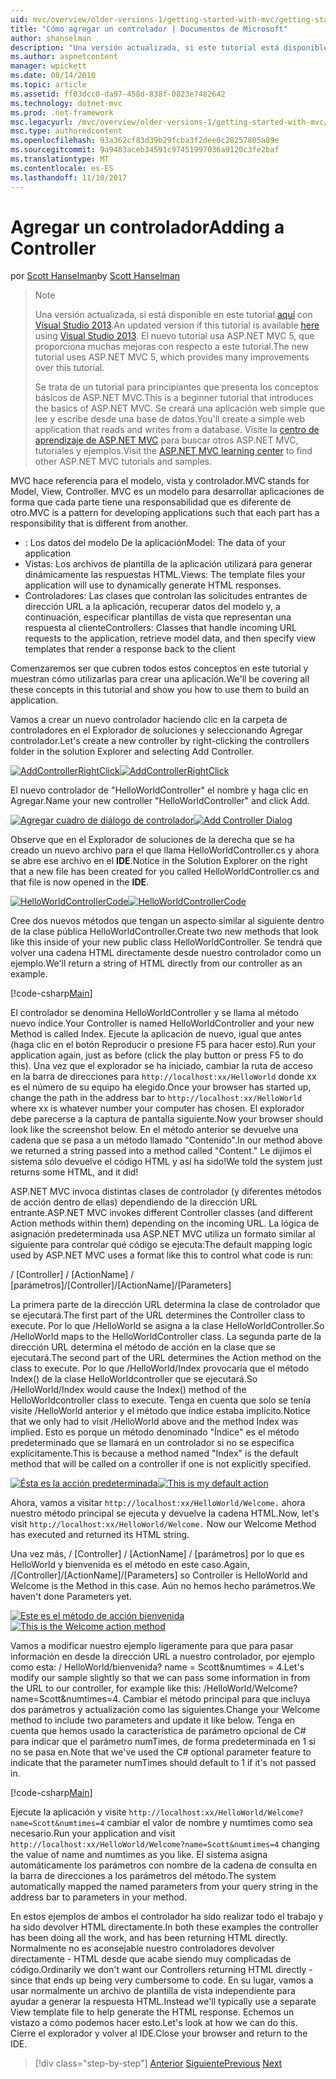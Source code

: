```yaml
---
uid: mvc/overview/older-versions-1/getting-started-with-mvc/getting-started-with-mvc-part2
title: "Cómo agregar un controlador | Documentos de Microsoft"
author: shanselman
description: "Una versión actualizada, si este tutorial está disponible aquí con Visual Studio 2013. El nuevo tutorial usa ASP.NET MVC 5, que proporciona muchas mejoras con respecto a t..."
ms.author: aspnetcontent
manager: wpickett
ms.date: 08/14/2010
ms.topic: article
ms.assetid: ff03dcc0-da97-458d-838f-0823e7482642
ms.technology: dotnet-mvc
ms.prod: .net-framework
msc.legacyurl: /mvc/overview/older-versions-1/getting-started-with-mvc/getting-started-with-mvc-part2
msc.type: authoredcontent
ms.openlocfilehash: 93a362cf83d39b29fcba3f2dee0c28257805a89e
ms.sourcegitcommit: 9a9483aceb34591c97451997036a9120c3fe2baf
ms.translationtype: MT
ms.contentlocale: es-ES
ms.lasthandoff: 11/10/2017
---
```

<a name="adding-a-controller"></a><span data-ttu-id="ea002-104">Agregar un controlador</span><span class="sxs-lookup"><span data-stu-id="ea002-104">Adding a Controller</span></span>
====================
<span data-ttu-id="ea002-105">por [Scott Hanselman](https://github.com/shanselman)</span><span class="sxs-lookup"><span data-stu-id="ea002-105">by [Scott Hanselman](https://github.com/shanselman)</span></span>

> > [!NOTE]
> > <span data-ttu-id="ea002-106">Una versión actualizada, si está disponible en este tutorial [aquí](../../getting-started/introduction/getting-started.md) con [Visual Studio 2013](https://www.microsoft.com/visualstudio/eng/2013-downloads).</span><span class="sxs-lookup"><span data-stu-id="ea002-106">An updated version if this tutorial is available [here](../../getting-started/introduction/getting-started.md) using [Visual Studio 2013](https://www.microsoft.com/visualstudio/eng/2013-downloads).</span></span> <span data-ttu-id="ea002-107">El nuevo tutorial usa ASP.NET MVC 5, que proporciona muchas mejoras con respecto a este tutorial.</span><span class="sxs-lookup"><span data-stu-id="ea002-107">The new tutorial uses ASP.NET MVC 5, which provides many improvements over this tutorial.</span></span>
> 
> 
> <span data-ttu-id="ea002-108">Se trata de un tutorial para principiantes que presenta los conceptos básicos de ASP.NET MVC.</span><span class="sxs-lookup"><span data-stu-id="ea002-108">This is a beginner tutorial that introduces the basics of ASP.NET MVC.</span></span> <span data-ttu-id="ea002-109">Se creará una aplicación web simple que lee y escribe desde una base de datos.</span><span class="sxs-lookup"><span data-stu-id="ea002-109">You'll create a simple web application that reads and writes from a database.</span></span> <span data-ttu-id="ea002-110">Visite la [centro de aprendizaje de ASP.NET MVC](../../../index.md) para buscar otros ASP.NET MVC, tutoriales y ejemplos.</span><span class="sxs-lookup"><span data-stu-id="ea002-110">Visit the [ASP.NET MVC learning center](../../../index.md) to find other ASP.NET MVC tutorials and samples.</span></span>


<span data-ttu-id="ea002-111">MVC hace referencia para el modelo, vista y controlador.</span><span class="sxs-lookup"><span data-stu-id="ea002-111">MVC stands for Model, View, Controller.</span></span> <span data-ttu-id="ea002-112">MVC es un modelo para desarrollar aplicaciones de forma que cada parte tiene una responsabilidad que es diferente de otro.</span><span class="sxs-lookup"><span data-stu-id="ea002-112">MVC is a pattern for developing applications such that each part has a responsibility that is different from another.</span></span>

- <span data-ttu-id="ea002-113">: Los datos del modelo De la aplicación</span><span class="sxs-lookup"><span data-stu-id="ea002-113">Model: The data of your application</span></span>
- <span data-ttu-id="ea002-114">Vistas: Los archivos de plantilla de la aplicación utilizará para generar dinámicamente las respuestas HTML.</span><span class="sxs-lookup"><span data-stu-id="ea002-114">Views: The template files your application will use to dynamically generate HTML responses.</span></span>
- <span data-ttu-id="ea002-115">Controladores: Las clases que controlan las solicitudes entrantes de dirección URL a la aplicación, recuperar datos del modelo y, a continuación, especificar plantillas de vista que representan una respuesta al cliente</span><span class="sxs-lookup"><span data-stu-id="ea002-115">Controllers: Classes that handle incoming URL requests to the application, retrieve model data, and then specify view templates that render a response back to the client</span></span>

<span data-ttu-id="ea002-116">Comenzaremos ser que cubren todos estos conceptos en este tutorial y muestran cómo utilizarlas para crear una aplicación.</span><span class="sxs-lookup"><span data-stu-id="ea002-116">We'll be covering all these concepts in this tutorial and show you how to use them to build an application.</span></span>

<span data-ttu-id="ea002-117">Vamos a crear un nuevo controlador haciendo clic en la carpeta de controladores en el Explorador de soluciones y seleccionando Agregar controlador.</span><span class="sxs-lookup"><span data-stu-id="ea002-117">Let's create a new controller by right-clicking the controllers folder in the solution Explorer and selecting Add Controller.</span></span>

<span data-ttu-id="ea002-118">[![AddControllerRightClick](getting-started-with-mvc-part2/_static/image2.png)](getting-started-with-mvc-part2/_static/image1.png)</span><span class="sxs-lookup"><span data-stu-id="ea002-118">[![AddControllerRightClick](getting-started-with-mvc-part2/_static/image2.png)](getting-started-with-mvc-part2/_static/image1.png)</span></span>

<span data-ttu-id="ea002-119">El nuevo controlador de "HelloWorldController" el nombre y haga clic en Agregar.</span><span class="sxs-lookup"><span data-stu-id="ea002-119">Name your new controller "HelloWorldController" and click Add.</span></span>

<span data-ttu-id="ea002-120">[![Agregar cuadro de diálogo de controlador](getting-started-with-mvc-part2/_static/image4.png)](getting-started-with-mvc-part2/_static/image3.png)</span><span class="sxs-lookup"><span data-stu-id="ea002-120">[![Add Controller Dialog](getting-started-with-mvc-part2/_static/image4.png)](getting-started-with-mvc-part2/_static/image3.png)</span></span>

<span data-ttu-id="ea002-121">Observe que en el Explorador de soluciones de la derecha que se ha creado un nuevo archivo para el que llama HelloWorldController.cs y ahora se abre ese archivo en el **IDE**.</span><span class="sxs-lookup"><span data-stu-id="ea002-121">Notice in the Solution Explorer on the right that a new file has been created for you called HelloWorldController.cs and that file is now opened in the **IDE**.</span></span>

<span data-ttu-id="ea002-122">[![HelloWorldControllerCode](getting-started-with-mvc-part2/_static/image6.png)](getting-started-with-mvc-part2/_static/image5.png)</span><span class="sxs-lookup"><span data-stu-id="ea002-122">[![HelloWorldControllerCode](getting-started-with-mvc-part2/_static/image6.png)](getting-started-with-mvc-part2/_static/image5.png)</span></span>

<span data-ttu-id="ea002-123">Cree dos nuevos métodos que tengan un aspecto similar al siguiente dentro de la clase pública HelloWorldController.</span><span class="sxs-lookup"><span data-stu-id="ea002-123">Create two new methods that look like this inside of your new public class HelloWorldController.</span></span> <span data-ttu-id="ea002-124">Se tendrá que volver una cadena HTML directamente desde nuestro controlador como un ejemplo.</span><span class="sxs-lookup"><span data-stu-id="ea002-124">We'll return a string of HTML directly from our controller as an example.</span></span>

[!code-csharp[Main](getting-started-with-mvc-part2/samples/sample1.cs)]

<span data-ttu-id="ea002-125">El controlador se denomina HelloWorldController y se llama al método nuevo índice.</span><span class="sxs-lookup"><span data-stu-id="ea002-125">Your Controller is named HelloWorldController and your new Method is called Index.</span></span> <span data-ttu-id="ea002-126">Ejecute la aplicación de nuevo, igual que antes (haga clic en el botón Reproducir o presione F5 para hacer esto).</span><span class="sxs-lookup"><span data-stu-id="ea002-126">Run your application again, just as before (click the play button or press F5 to do this).</span></span> <span data-ttu-id="ea002-127">Una vez que el explorador se ha iniciado, cambiar la ruta de acceso en la barra de direcciones para `http://localhost:xx/HelloWorld` donde xx es el número de su equipo ha elegido.</span><span class="sxs-lookup"><span data-stu-id="ea002-127">Once your browser has started up, change the path in the address bar to `http://localhost:xx/HelloWorld` where xx is whatever number your computer has chosen.</span></span> <span data-ttu-id="ea002-128">El explorador debe parecerse a la captura de pantalla siguiente.</span><span class="sxs-lookup"><span data-stu-id="ea002-128">Now your browser should look like the screenshot below.</span></span> <span data-ttu-id="ea002-129">En el método anterior se devuelve una cadena que se pasa a un método llamado "Contenido".</span><span class="sxs-lookup"><span data-stu-id="ea002-129">In our method above we returned a string passed into a method called "Content."</span></span> <span data-ttu-id="ea002-130">Le dijimos el sistema sólo devuelve el código HTML y así ha sido!</span><span class="sxs-lookup"><span data-stu-id="ea002-130">We told the system just returns some HTML, and it did!</span></span>

<span data-ttu-id="ea002-131">ASP.NET MVC invoca distintas clases de controlador (y diferentes métodos de acción dentro de ellas) dependiendo de la dirección URL entrante.</span><span class="sxs-lookup"><span data-stu-id="ea002-131">ASP.NET MVC invokes different Controller classes (and different Action methods within them) depending on the incoming URL.</span></span> <span data-ttu-id="ea002-132">La lógica de asignación predeterminada usa ASP.NET MVC utiliza un formato similar al siguiente para controlar qué código se ejecuta:</span><span class="sxs-lookup"><span data-stu-id="ea002-132">The default mapping logic used by ASP.NET MVC uses a format like this to control what code is run:</span></span>

<span data-ttu-id="ea002-133">/ [Controller] / [ActionName] / [parámetros]</span><span class="sxs-lookup"><span data-stu-id="ea002-133">/[Controller]/[ActionName]/[Parameters]</span></span>

<span data-ttu-id="ea002-134">La primera parte de la dirección URL determina la clase de controlador que se ejecutará.</span><span class="sxs-lookup"><span data-stu-id="ea002-134">The first part of the URL determines the Controller class to execute.</span></span> <span data-ttu-id="ea002-135">Por lo que /HelloWorld se asigna a la clase HelloWorldController.</span><span class="sxs-lookup"><span data-stu-id="ea002-135">So /HelloWorld maps to the HelloWorldController class.</span></span> <span data-ttu-id="ea002-136">La segunda parte de la dirección URL determina el método de acción en la clase que se ejecutará.</span><span class="sxs-lookup"><span data-stu-id="ea002-136">The second part of the URL determines the Action method on the class to execute.</span></span> <span data-ttu-id="ea002-137">Por lo que /HelloWorld/Index provocaría que el método Index() de la clase HelloWorldcontroller que se ejecutará.</span><span class="sxs-lookup"><span data-stu-id="ea002-137">So /HelloWorld/Index would cause the Index() method of the HelloWorldcontroller class to execute.</span></span> <span data-ttu-id="ea002-138">Tenga en cuenta que solo se tenía visite /HelloWorld anterior y el método que índice estaba implícito.</span><span class="sxs-lookup"><span data-stu-id="ea002-138">Notice that we only had to visit /HelloWorld above and the method Index was implied.</span></span> <span data-ttu-id="ea002-139">Esto es porque un método denominado "Índice" es el método predeterminado que se llamará en un controlador si no se especifica explícitamente.</span><span class="sxs-lookup"><span data-stu-id="ea002-139">This is because a method named "Index" is the default method that will be called on a controller if one is not explicitly specified.</span></span>

<span data-ttu-id="ea002-140">[![Ésta es la acción predeterminada](getting-started-with-mvc-part2/_static/image8.png)](getting-started-with-mvc-part2/_static/image7.png)</span><span class="sxs-lookup"><span data-stu-id="ea002-140">[![This is my default action](getting-started-with-mvc-part2/_static/image8.png)](getting-started-with-mvc-part2/_static/image7.png)</span></span>

<span data-ttu-id="ea002-141">Ahora, vamos a visitar `http://localhost:xx/HelloWorld/Welcome.` ahora nuestro método principal se ejecuta y devuelve la cadena HTML.</span><span class="sxs-lookup"><span data-stu-id="ea002-141">Now, let's visit `http://localhost:xx/HelloWorld/Welcome.` Now our Welcome Method has executed and returned its HTML string.</span></span>

<span data-ttu-id="ea002-142">Una vez más, / [Controller] / [ActionName] / [parámetros] por lo que es HelloWorld y bienvenida es el método en este caso.</span><span class="sxs-lookup"><span data-stu-id="ea002-142">Again, /[Controller]/[ActionName]/[Parameters] so Controller is HelloWorld and Welcome is the Method in this case.</span></span> <span data-ttu-id="ea002-143">Aún no hemos hecho parámetros.</span><span class="sxs-lookup"><span data-stu-id="ea002-143">We haven't done Parameters yet.</span></span>

<span data-ttu-id="ea002-144">[![Este es el método de acción bienvenida](getting-started-with-mvc-part2/_static/image10.png)](getting-started-with-mvc-part2/_static/image9.png)</span><span class="sxs-lookup"><span data-stu-id="ea002-144">[![This is the Welcome action method](getting-started-with-mvc-part2/_static/image10.png)](getting-started-with-mvc-part2/_static/image9.png)</span></span>

<span data-ttu-id="ea002-145">Vamos a modificar nuestro ejemplo ligeramente para que para pasar información en desde la dirección URL a nuestro controlador, por ejemplo como esta: / HelloWorld/bienvenida? name = Scott&amp;numtimes = 4.</span><span class="sxs-lookup"><span data-stu-id="ea002-145">Let's modify our sample slightly so that we can pass some information in from the URL to our controller, for example like this: /HelloWorld/Welcome?name=Scott&amp;numtimes=4.</span></span> <span data-ttu-id="ea002-146">Cambiar el método principal para que incluya dos parámetros y actualización como las siguientes.</span><span class="sxs-lookup"><span data-stu-id="ea002-146">Change your Welcome method to include two parameters and update it like below.</span></span> <span data-ttu-id="ea002-147">Tenga en cuenta que hemos usado la característica de parámetro opcional de C# para indicar que el parámetro numTimes, de forma predeterminada en 1 si no se pasa en.</span><span class="sxs-lookup"><span data-stu-id="ea002-147">Note that we've used the C# optional parameter feature to indicate that the parameter numTimes should default to 1 if it's not passed in.</span></span>

[!code-csharp[Main](getting-started-with-mvc-part2/samples/sample2.cs)]

<span data-ttu-id="ea002-148">Ejecute la aplicación y visite `http://localhost:xx/HelloWorld/Welcome?name=Scott&numtimes=4` cambiar el valor de nombre y numtimes como sea necesario.</span><span class="sxs-lookup"><span data-stu-id="ea002-148">Run your application and visit `http://localhost:xx/HelloWorld/Welcome?name=Scott&numtimes=4` changing the value of name and numtimes as you like.</span></span> <span data-ttu-id="ea002-149">El sistema asigna automáticamente los parámetros con nombre de la cadena de consulta en la barra de direcciones a los parámetros del método.</span><span class="sxs-lookup"><span data-stu-id="ea002-149">The system automatically mapped the named parameters from your query string in the address bar to parameters in your method.</span></span>

<span data-ttu-id="ea002-150">En estos ejemplos de ambos el controlador ha sido realizar todo el trabajo y ha sido devolver HTML directamente.</span><span class="sxs-lookup"><span data-stu-id="ea002-150">In both these examples the controller has been doing all the work, and has been returning HTML directly.</span></span> <span data-ttu-id="ea002-151">Normalmente no es aconsejable nuestro controladores devolver directamente - HTML desde que acabe siendo muy complicadas de código.</span><span class="sxs-lookup"><span data-stu-id="ea002-151">Ordinarily we don't want our Controllers returning HTML directly - since that ends up being very cumbersome to code.</span></span> <span data-ttu-id="ea002-152">En su lugar, vamos a usar normalmente un archivo de plantilla de vista independiente para ayudar a generar la respuesta HTML.</span><span class="sxs-lookup"><span data-stu-id="ea002-152">Instead we'll typically use a separate View template file to help generate the HTML response.</span></span> <span data-ttu-id="ea002-153">Echemos un vistazo a cómo podemos hacer esto.</span><span class="sxs-lookup"><span data-stu-id="ea002-153">Let's look at how we can do this.</span></span> <span data-ttu-id="ea002-154">Cierre el explorador y volver al IDE.</span><span class="sxs-lookup"><span data-stu-id="ea002-154">Close your browser and return to the IDE.</span></span>

>[!div class="step-by-step"]
<span data-ttu-id="ea002-155">[Anterior](getting-started-with-mvc-part1.md)
[Siguiente](getting-started-with-mvc-part3.md)</span><span class="sxs-lookup"><span data-stu-id="ea002-155">[Previous](getting-started-with-mvc-part1.md)
[Next](getting-started-with-mvc-part3.md)</span></span>
